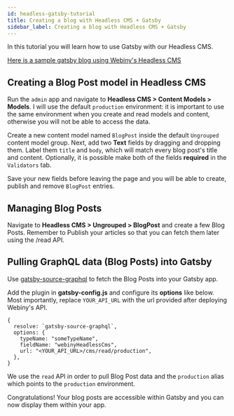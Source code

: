 ```yaml
---
id: headless-gatsby-tutorial
title: Creating a blog with Headless CMS + Gatsby
sidebar_label: Creating a blog with Headless CMS + Gatsby
---
```


In this tutorial you will learn how to use Gatsby with our Headless CMS.

[Here is a sample gatsby blog using Webiny's Headless CMS](https://github.com/webiny/webiny-examples/blob/master/headlesscms-gatsby)   

## Creating a Blog Post model in Headless CMS

Run the `admin` app and navigate to **Headless CMS > Content Models > Models**. I will use the default `production` environment: it is important to use the same environment when you create and read models and content, otherwise you will not be able to access the data.

Create a new content model named `BlogPost` inside the default `Ungrouped` content model group. Next, add two **Text** fields by dragging and dropping them. Label them `title` and `body`, which will match every blog post's title and content. Optionally, it is possible make both of the fields **required** in the `Validators` tab.

Save your new fields before leaving the page and you will be able to create, publish and remove `BlogPost` entries.

## Managing Blog Posts

Navigate to **Headless CMS > Ungrouped > BlogPost** and create a few Blog Posts. Remember to Publish your articles so that you can fetch them later using the /read API.

## Pulling GraphQL data (Blog Posts) into Gatsby

Use [gatsby-source-graphql](https://www.gatsbyjs.org/packages/gatsby-source-graphql/) to fetch the Blog Posts into your Gatsby app.

Add the plugin in **gatsby-config.js** and configure its **options** like below. Most importantly, replace `YOUR_API_URL` with the url provided after deploying Webiny's API.

```
{
  resolve: `gatsby-source-graphql`,
  options: {
    typeName: "someTypeName",
    fieldName: "webinyHeadlessCms",
    url: "<YOUR_API_URL>/cms/read/production",
  },
}
```

We use the `read` API in order to pull Blog Post data and the `production` alias which points to the `production` environment.

Congratulations! Your blog posts are accessible within Gatsby and you can now display them within your app.